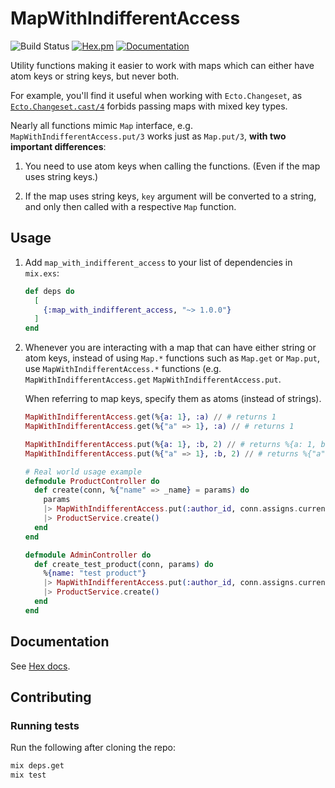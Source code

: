 # MapWithIndifferentAccess

![Build Status](https://img.shields.io/github/actions/workflow/status/allegro/map-with-indifferent-access/test.yml) [![Hex.pm](https://img.shields.io/hexpm/v/map_with_indifferent_access.svg)](https://hex.pm/packages/map_with_indifferent_access) [![Documentation](https://img.shields.io/badge/documentation-gray)](https://hexdocs.pm/map_with_indifferent_access/)

Utility functions making it easier to work with maps which can either have atom keys or string keys, but never both.

For example, you'll find it useful when working with `Ecto.Changeset`,
as [`Ecto.Changeset.cast/4`](https://hexdocs.pm/ecto/Ecto.Changeset.html#cast/4)
forbids passing maps with mixed key types.

Nearly all functions mimic `Map` interface, e.g. `MapWithIndifferentAccess.put/3` works just as `Map.put/3`, **with two important differences**:

1. You need to use atom keys when calling the functions. (Even if the map uses string keys.)

2. If the map uses string keys, `key` argument will be converted to a string, and only then called with a respective `Map` function.

## Usage

1. Add `map_with_indifferent_access` to your list of dependencies in `mix.exs`:

    ```elixir
    def deps do
      [
        {:map_with_indifferent_access, "~> 1.0.0"}
      ]
    end
    ```

2. Whenever you are interacting with a map that can have either string or atom keys, instead of using `Map.*` functions such as `Map.get` or `Map.put`, use `MapWithIndifferentAccess.*` functions (e.g.` MapWithIndifferentAccess.get` `MapWithIndifferentAccess.put`.

    When referring to map keys, specify them as atoms (instead of strings).

    ```elixir
    MapWithIndifferentAccess.get(%{a: 1}, :a) // # returns 1
    MapWithIndifferentAccess.get(%{"a" => 1}, :a) // # returns 1

    MapWithIndifferentAccess.put(%{a: 1}, :b, 2) // # returns %{a: 1, b: 2}
    MapWithIndifferentAccess.put(%{"a" => 1}, :b, 2) // # returns %{"a" => 1, "b" => 2}

    # Real world usage example
    defmodule ProductController do
      def create(conn, %{"name" => _name} = params) do
        params
        |> MapWithIndifferentAccess.put(:author_id, conn.assigns.current_user.id)
        |> ProductService.create()
      end
    end

    defmodule AdminController do
      def create_test_product(conn, params) do
        %{name: "test product"}
        |> MapWithIndifferentAccess.put(:author_id, conn.assigns.current_user.id)
        |> ProductService.create()
      end
    end
    ```

## Documentation

See [Hex docs](https://hexdocs.pm/map_with_indifferent_access/MapWithIndifferentAccess.html#summary).

## Contributing

### Running tests

Run the following after cloning the repo:

```sh
mix deps.get
mix test
```
